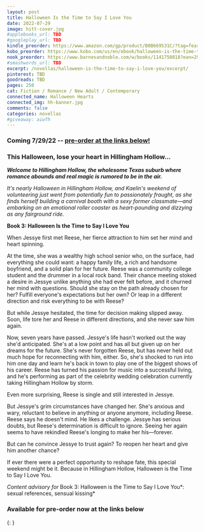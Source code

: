 ```yaml
---
layout: post
title: Halloween Is the Time to Say I Love You
date: 2022-07-29
image: hitt-cover.jpg
#applebooks_url: TBD
#googleplay_url: TBD
kindle_preorder: https://www.amazon.com/gp/product/B0B669531C/?tag=fearandlaun-20
kobo_preorder: https://www.kobo.com/us/en/ebook/halloween-is-the-time-to-say-i-love-you
nook_preorder: https://www.barnesandnoble.com/w/books/1141750818?ean=2940186726296
#smashwords_url: TBD
excerpt: /novellas/halloween-is-the-time-to-say-i-love-you/excerpt/
pinterest: TBD
goodreads: TBD
pages: 250
cat: Fiction / Romance / New Adult / Contemporary
connected_name: Halloween Hearts
connected_img: hh-banner.jpg
comments: false
categories: novellas
#giveaway: aiwfh
---
```


### Coming 7/29/22 -- [pre-order at the links below!](#pre-order)

### This Halloween, lose your heart in Hillingham Hollow...

***Welcome to Hillingham Hollow, the wholesome Texas suburb where romance abounds and real magic is rumored to be in the air.***

*It's nearly Halloween in Hillingham Hollow, and Kaelin's weekend of volunteering just went from potentially fun to passionately fraught, as she finds herself building a carnival booth with a sexy former classmate&mdash;and embarking on an emotional roller coaster as heart-pounding and dizzying as any fairground ride.*

**Book 3: Halloween Is the Time to Say I Love You**

When Jessye first met Reese, her fierce attraction to him set her mind and heart spinning.

At the time, she was a wealthy high school senior who, on the surface, had everything she could want: a happy family life, a rich and handsome boyfriend, and a solid plan for her future. Reese was a community college student and the drummer in a local rock band. Their chance meeting stoked a desire in Jessye unlike anything she had ever felt before, and it churned her mind with questions. Should she stay on the path already chosen for her? Fulfill everyone's expectations but her own? Or leap in a different direction and risk everything to be with Reese?

But while Jessye hesitated, the time for decision making slipped away. Soon, life tore her and Reese in different directions, and she never saw him again.

Now, seven years have passed. Jessye's life hasn't worked out the way she'd anticipated. She's at a low point and has all but given up on her dreams for the future. She's never forgotten Reese, but has never held out much hope for reconnecting with him, either. So, she's shocked to run into him one day and learn he's back in town to play one of the biggest shows of his career. Reese has turned his passion for music into a successful living, and he's performing as part of the celebrity wedding celebration currently taking Hillingham Hollow by storm.

Even more surprising, Reese is single and still interested in Jessye.

But Jessye's grim circumstances have changed her. She's anxious and wary, reluctant to believe in anything or anyone anymore, including Reese. Reese says he doesn't mind. He likes a challenge. Jessye has serious doubts, but Reese's determination is difficult to ignore. Seeing her again seems to have rekindled Reese's longing to make her his—forever.

But can he convince Jessye to trust again? To reopen her heart and give him another chance?

If ever there were a perfect opportunity to reshape fate, this special weekend might be it. Because in Hillingham Hollow, Halloween is the Time to Say I Love You.

*Content advisory for* Book 3: Halloween is the Time to Say I Love You*: sexual references, sensual kissing*
<a id="pre-order"></a>
&nbsp;
### Available for pre-order now at the links below

{: }
